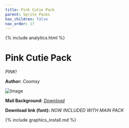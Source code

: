 ```yaml
---
title: Pink Cutie Pack
parent: Sprite Packs
has_children: false
nav_order: 17
---
```


{% include analytics.html %}

# Pink Cutie Pack
*PINK!*

**Author:** *Coomsy*

![Image](https://cdn.discordapp.com/attachments/704454914092302367/704732285974478888/StationeryGreen-1.png)

**Mail Background:** *[Download](https://drive.google.com/file/d/1Q0mYjy_R0S1hEHkAajFEnLkXAtamGyp1/view?usp=sharing)*

**Download link (font):** *NOW INCLUDED WITH MAIN PACK*

{% include graphics_install.md %}

